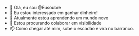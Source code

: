 - 👋 Olá, eu sou @Eusoubre
- 👀 Eu estou interessado em ganhar dinheiro!
- 🌱 Atualmente estou aprendendo um mundo novo
- 💞️ Estou procurando colaborar em visibilidade 
- 📫 Como chegar até mim, sobe o escadão e vira no barranco.

<!---
Eusoubre/Eusoubre is a ✨ special ✨ repository because its `README.md` (this file) appears on your GitHub profile.
You can click the Preview link to take a look at your changes.
--->
